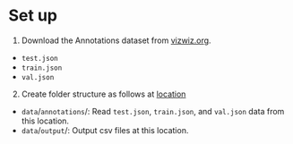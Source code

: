 # Set up

1) Download the Annotations dataset from [vizwiz.org](https://vizwiz.org/tasks-and-datasets/image-captioning/).
- `test.json`
- `train.json`
- `val.json`

2) Create folder structure as follows at [location](capstone-project/caption-generator-model) 

- `data`/`annotations`/: Read `test.json`, `train.json`, and `val.json` data from this location. 
- `data`/`output`/: Output csv files at this location.
